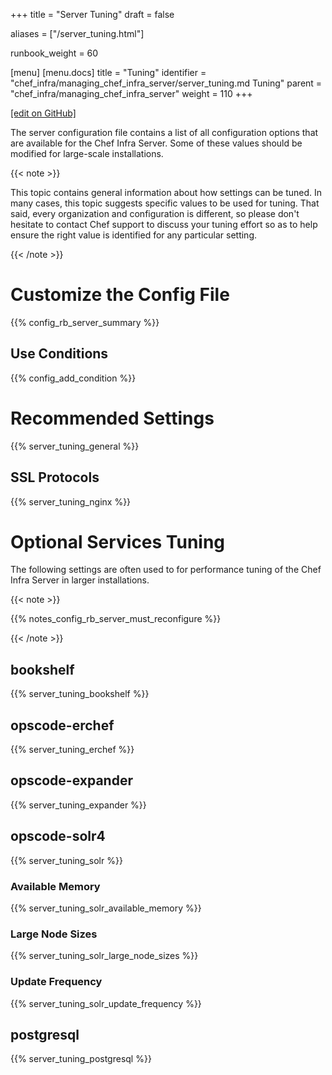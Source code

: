 +++
title = "Server Tuning"
draft = false

aliases = ["/server_tuning.html"]

runbook_weight = 60

[menu]
  [menu.docs]
    title = "Tuning"
    identifier = "chef_infra/managing_chef_infra_server/server_tuning.md Tuning"
    parent = "chef_infra/managing_chef_infra_server"
    weight = 110
+++    

[\[edit on GitHub\]](https://github.com/chef/chef-web-docs/blob/master/content/runbook/server_tuning.md)

The server configuration file contains a list of all configuration
options that are available for the Chef Infra Server. Some of these
values should be modified for large-scale installations.

{{< note >}}

This topic contains general information about how settings can be tuned.
In many cases, this topic suggests specific values to be used for
tuning. That said, every organization and configuration is different, so
please don't hesitate to contact Chef support to discuss your tuning
effort so as to help ensure the right value is identified for any
particular setting.

{{< /note >}}

Customize the Config File
=========================

{{% config_rb_server_summary %}}

Use Conditions
--------------

{{% config_add_condition %}}

Recommended Settings
====================

{{% server_tuning_general %}}

SSL Protocols
-------------

{{% server_tuning_nginx %}}

Optional Services Tuning
========================

The following settings are often used to for performance tuning of the
Chef Infra Server in larger installations.

{{< note >}}

{{% notes_config_rb_server_must_reconfigure %}}

{{< /note >}}

bookshelf
---------

{{% server_tuning_bookshelf %}}

opscode-erchef
--------------

{{% server_tuning_erchef %}}

opscode-expander
----------------

{{% server_tuning_expander %}}

opscode-solr4
-------------

{{% server_tuning_solr %}}

### Available Memory

{{% server_tuning_solr_available_memory %}}

### Large Node Sizes

{{% server_tuning_solr_large_node_sizes %}}

### Update Frequency

{{% server_tuning_solr_update_frequency %}}

postgresql
----------

{{% server_tuning_postgresql %}}
